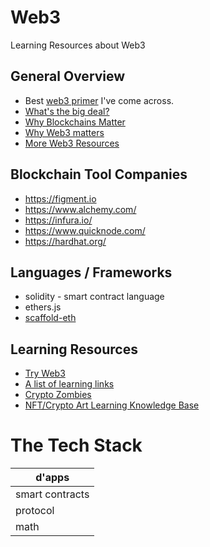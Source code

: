 # Web3
Learning Resources about Web3

## General Overview

* Best [web3 primer](https://docs.google.com/presentation/d/1aIjYKKM64Eyp497-j6wkDjCsHBA3CbbWg25UQ9Why3g/edit#slide=id.geff1f1449b_0_27) I've come across.
* [What's the big deal?](https://buttondown.email/jessmartin/archive/blockchains-are-a-big-deal/)
* [Why Blockchains Matter](https://buttondown.email/jessmartin/archive/why-blockchains-matter/)
* [Why Web3 matters](https://future.a16z.com/why-web3-matters/)
* [More Web3 Resources](https://twitter.com/chriscantino/status/1460339742764007427)

## Blockchain Tool Companies

* https://figment.io
* https://www.alchemy.com/
* https://infura.io/
* https://www.quicknode.com/
* https://hardhat.org/

## Languages / Frameworks

* solidity - smart contract language
* ethers.js
* [scaffold-eth](https://github.com/scaffold-eth/scaffold-eth)

## Learning Resources

* [Try Web3](https://twitter.com/yb_effect/status/1458569764637454347?s=20)
* [A list of learning links](https://twitter.com/codingyuri/status/1441003819777896452)
* [Crypto Zombies](https://cryptozombies.io/)
* [NFT/Crypto Art Learning Knowledge Base](https://academy.0xsociety.com/)

# The Tech Stack

| d'apps          |
|-----------------|
| smart contracts |
| protocol        |
| math            |
